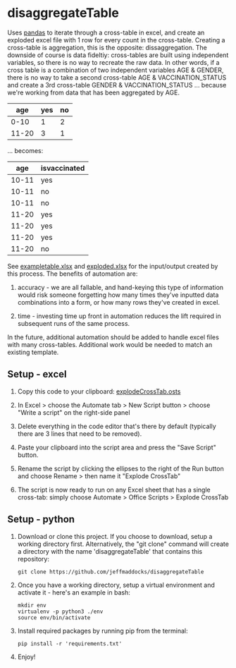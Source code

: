 # disaggregateTable
Uses [pandas](https://pandas.pydata.org) to iterate through a cross-table in excel, and create an exploded excel file with 1 row for every count in the cross-table. Creating a cross-table is aggregation, this is the opposite: dissaggregation. The downside of course is data fideltiy: cross-tables are built using independent variables, so there is no way to recreate the raw data. In other words, if a cross table is a combination of two independent variables AGE & GENDER, there is no way to take a second cross-table AGE & VACCINATION_STATUS and create a 3rd cross-table GENDER & VACCINATION_STATUS ... because we're working from data that has been aggregated by AGE.

| age | yes | no | 
| --- | --- | --- | 
| 0-10 | 1 | 2 | 
| 11-20 | 3 | 1 | 

... becomes:

| age | isvaccinated | 
| --- | --- | 
| 10-11 | yes | 
| 10-11 | no | 
| 10-11 | no | 
| 11-20 | yes | 
| 11-20 | yes | 
| 11-20 | yes | 
| 11-20 | no | 

See [exampletable.xlsx](exampletable.xlsx) and [exploded.xlsx](exploded.xlsx) for the input/output created by this process. The benefits of automation are:

1. accuracy - we are all fallable, and hand-keying this type of information would risk someone forgetting how many times they've inputted data combinations into a form, or how many rows they've created in excel.

2. time - investing time up front in automation reduces the lift required in subsequent runs of the same process.

In the future, additional automation should be added to handle excel files with many cross-tables. Additional work would be needed to match an existing template.

## Setup - excel

1. Copy this code to your clipboard: [explodeCrossTab.osts](explodeCrossTab.osts)

2. In Excel > choose the Automate tab > New Script button > choose "Write a script" on the right-side panel

3. Delete everything in the code editor that's there by default (typically there are 3 lines that need to be removed).

4. Paste your clipboard into the script area and press the "Save Script" button.

5. Rename the script by clicking the ellipses to the right of the Run button and choose Rename > then name it "Explode CrossTab"

6. The script is now ready to run on any Excel sheet that has a single cross-tab: simply choose Automate > Office Scripts > Explode CrossTab

## Setup - python

1. Download or clone this project. If you choose to download, setup a working directory first. Alternatively, the "git clone" command will create a directory with the name 'disaggregateTable' that contains this repository:
    ```
    git clone https://github.com/jeffmaddocks/disaggregateTable
    ```

2. Once you have a working directory, setup a virtual environment and activate it  - here's an example in bash:
    ```
    mkdir env
    virtualenv -p python3 ./env
    source env/bin/activate
    ```

3. Install required packages by running pip from the terminal: 
    ```
    pip install -r 'requirements.txt'
    ```

4. Enjoy!
